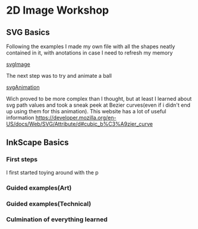 # 2D Image Workshop
## SVG Basics
Following the examples I made my own file with all the shapes neatly contained in it, with anotations in case I need to refresh my memory

[svgImage](MultipleShapes.svg)

The next step was to try and animate a ball

[svgAnimation](Animation.svg)

Wich proved to be more complex than I thought, but at least I learned about svg path values and took a sneak peek at Bezier curves(even if i didn't end up using them for this animation). This website has a lot of useful information https://developer.mozilla.org/en-US/docs/Web/SVG/Attribute/d#cubic_b%C3%A9zier_curve
## InkScape Basics
### First steps
I first started toying around with the p
### Guided examples(Art)
### Guided examples(Technical)
### Culmination of everything learned 